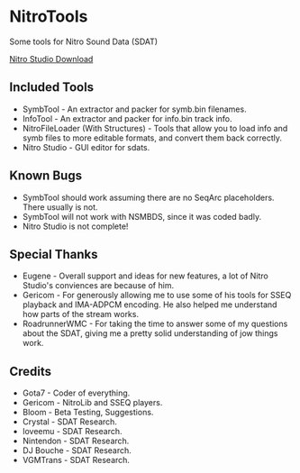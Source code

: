 # NitroTools
Some tools for Nitro Sound Data (SDAT)

[Nitro Studio Download](https://gota7.github.io/NitroTools/) 

## Included Tools
* SymbTool - An extractor and packer for symb.bin filenames.
* InfoTool - An extractor and packer for info.bin track info.
* NitroFileLoader (With Structures) - Tools that allow you to load info and symb files to more editable formats, and convert them back correctly.
* Nitro Studio - GUI editor for sdats.

## Known Bugs
* SymbTool should work assuming there are no SeqArc placeholders. There usually is not.
* SymbTool will not work with NSMBDS, since it was coded badly.
* Nitro Studio is not complete!

## Special Thanks
* Eugene - Overall support and ideas for new features, a lot of Nitro Studio's conviences are because of him.
* Gericom - For generously allowing me to use some of his tools for SSEQ playback and IMA-ADPCM encoding. He also helped me understand how parts of the stream works.
* RoadrunnerWMC - For taking the time to answer some of my questions about the SDAT, giving me a pretty solid understanding of jow things work.

## Credits
* Gota7 - Coder of everything.
* Gericom - NitroLib and SSEQ players.
* Bloom - Beta Testing, Suggestions.
* Crystal - SDAT Research.
* loveemu - SDAT Research.
* Nintendon - SDAT Research.
* DJ Bouche - SDAT Research.
* VGMTrans - SDAT Research.
